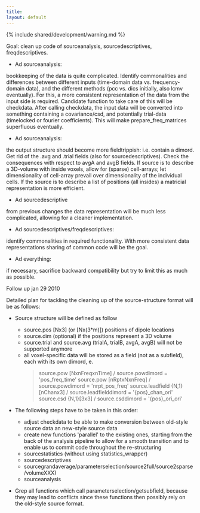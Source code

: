 ```yaml
---
title:
layout: default
---
```


{% include shared/development/warning.md %}

Goal: clean up code of sourceanalysis, sourcedescriptives, freqdescriptives.

*  Ad sourceanalysis:

bookkeeping of the data is quite complicated. Identify commonalities and differences between different inputs (time-domain data vs. frequency-domain data), and the different methods (pcc vs. dics initially, also lcmv eventually). For this, a more consistent representation of the data from the input side is required. Candidate function to take care of this will be checkdata. After calling checkdata, the input data will be converted into something containing a covariance/csd, and potentially trial-data (timelocked or fourier coefficients). This will make prepare_freq_matrices superfluous eventually.

*  Ad sourceanalysis:

the output structure should become more fieldtrippish: i.e. contain a dimord. Get rid of the .avg and .trial fields (also for sourcedescriptives). Check the consequences with respect to avgA and avgB fields. If source is to describe a 3D-volume with inside voxels, allow for (sparse) cell-arrays; let dimensionality of cell-array prevail over dimensionality of the individual cells. If the source is to describe a list of positions (all insides) a matricial representation is more efficient.

*  Ad sourcedescriptive

from previous changes the data representation will be much less complicated, allowing for a cleaner implementation.

*  Ad sourcedescriptives/freqdescriptives:

identify commonalities in required functionality. With more consistent data representations sharing of common code will be the goal.

*  Ad everything:

if necessary, sacrifice backward compatibility but try to limit this as much as possible.

Follow up jan 29 2010

Detailed plan for tackling the cleaning up of the source-structure format will be as follows:

*  Source structure will be defined as follow

    - source.pos [Nx3] (or [Nx(3*m)]) positions of dipole locations
    - source.dim (optional) if the positions represent a 3D volume
    - source.trial and source.avg (trialA, trialB, avgA, avgB) will not be supported anymore
    - all voxel-specific data will be stored as a field (not as a subfield), each with its own
      dimord, e.
        > source.pow [NxnFreqxnTime] / source.powdimord = 'pos_freq_time'
        > source.pow [nRptxNxnFreq]  / source.powdimord = 'nrpt_pos_freq'
        > source.leadfield {N,1}[nChanx3] / source.leadfielddimord = '{pos}_chan_ori'
        > source.csd {N,1}[3x3]           / source.csddimord = '{pos}_ori_ori'

*  The following steps have to be taken in this order:
     - adjust checkdata to be able to make conversion between old-style source data an new-style source data
     - create new functions 'parallel' to the existing ones, starting from the back of the analysis pipeline to allow for a smooth transition and to enable us to commit code throughout the re-structuring
     - sourcestatistics (without using statistics_wrapper)
     - sourcedescriptives
     - sourcegrandaverage/parameterselection/source2full/source2sparse/volumeXXX)
     - sourceanalysis

*  Grep all functions which call parameterselection/getsubfield, because they may lead to conflicts since these functions then possibly rely on the old-style source format.
